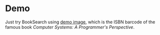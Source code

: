 # Demo
Just try BookSearch using [demo image](./images/demo.jpg), which is the ISBN barcode of the famous book *Computer Systems: A Programmer's Perspective*.

